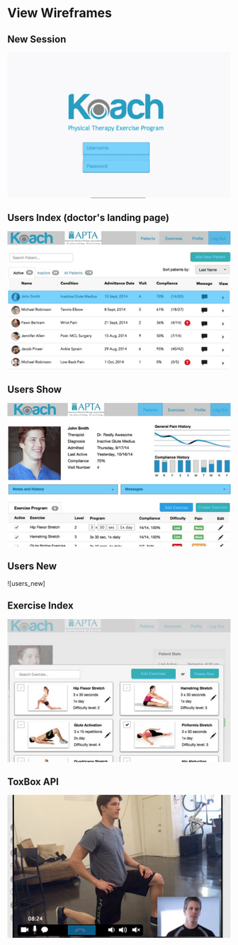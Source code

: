# View Wireframes

## New Session
![patient_login]

## Users Index (doctor's landing page)
![users_index]

## Users Show
![user_show]

## Users New
![users_new]

## Exercise Index
![exercise_index]

## ToxBox API
![tokbox_api]

[patient_login]: ./wireframes/patient_login.png
[users_index]: ./wireframes/users_index.png
[user_show]: ./wireframes/user_show.png
[user_new]: ./wireframes/users_new.png
[exercise_index]: ./wireframes/exercise_index.png
[tokbox_api]: ./wireframes/tokbox_api.png
